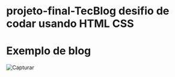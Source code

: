 # projeto-final-TecBlog desifio de codar usando HTML CSS

# Exemplo de blog


![Capturar](https://github.com/shenrique1970/projeto-final-TecBlog/assets/79231553/2d557f17-9031-4490-ab20-1185cebed738)
